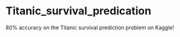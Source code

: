 # Titanic_survival_predication
 80% accuracy on the Titanic survival prediction problem on Kaggle! 
